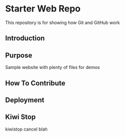 # Starter Web Repo

This repository is for showing how Git and GitHub work
## Introduction
## Purpose

Sample website with plenty of files for demos

## How To Contribute

## Deployment

## Kiwi Stop
kiwistop cancel
blah